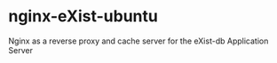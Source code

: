 nginx-eXist-ubuntu
==================

Nginx as a reverse proxy and cache server for the eXist-db Application Server

